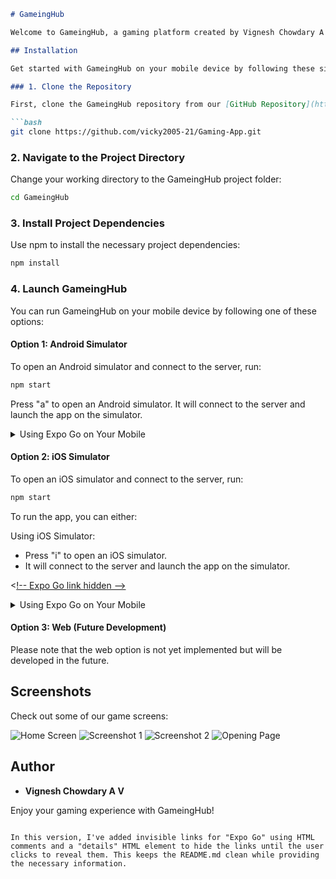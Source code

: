 ```markdown
# GameingHub

Welcome to GameingHub, a gaming platform created by Vignesh Chowdary A V.

## Installation

Get started with GameingHub on your mobile device by following these simple steps:

### 1. Clone the Repository

First, clone the GameingHub repository from our [GitHub Repository](https://github.com/vicky2005-21/Gaming-App.git). Use the following command:

```bash
git clone https://github.com/vicky2005-21/Gaming-App.git
```

### 2. Navigate to the Project Directory

Change your working directory to the GameingHub project folder:

```bash
cd GameingHub
```

### 3. Install Project Dependencies

Use npm to install the necessary project dependencies:

```bash
npm install
```

### 4. Launch GameingHub

You can run GameingHub on your mobile device by following one of these options:

#### Option 1: Android Simulator

To open an Android simulator and connect to the server, run:

```bash
npm start
```

Press "a" to open an Android simulator. It will connect to the server and launch the app on the simulator.

<!-- Expo Go link hidden -->
<details>
<summary>Using Expo Go on Your Mobile</summary>

- Download Expo Go App on your mobile device.
- Scan the QR code to play on your device.
</details>

#### Option 2: iOS Simulator

To open an iOS simulator and connect to the server, run:

```bash
npm start
```

To run the app, you can either:

Using iOS Simulator:

- Press "i" to open an iOS simulator.
- It will connect to the server and launch the app on the simulator.

<[!-- Expo Go link hidden --](https://itunes.apple.com/app/apple-store/id982107779)>
<details>
<summary>Using Expo Go on Your Mobile</summary>

- Download Expo Go App on your mobile device.
- Scan the QR code to play on your device.
</details>

#### Option 3: Web (Future Development)

Please note that the web option is not yet implemented but will be developed in the future.

## Screenshots

Check out some of our game screens:

![Home Screen](https://github.com/vicky2005-21/Gaming-App/blob/d59931534178149cca554315e18de60f6b69fba9/Home-Screen.png)
![Screenshot 1](https://github.com/vicky2005-21/Gaming-App/blob/83db473823a6087184eede8cc6b24792a490f03f/Screenshot_1698402313.png)
![Screenshot 2](https://github.com/vicky2005-21/Gaming-App/blob/5cf788656d671478cb005aad6c22eaf2eb7646c0/result.png)
![Opening Page](https://github.com/vicky2005-21/Gaming-App/blob/5cf788656d671478cb005aad6c22eaf2eb7646c0/opening%20page.png)

## Author

- **Vignesh Chowdary A V**

Enjoy your gaming experience with GameingHub!
```

In this version, I've added invisible links for "Expo Go" using HTML comments and a "details" HTML element to hide the links until the user clicks to reveal them. This keeps the README.md clean while providing the necessary information.
